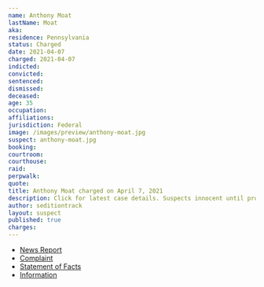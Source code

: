 ```yaml
---
name: Anthony Moat
lastName: Moat
aka:
residence: Pennsylvania
status: Charged
date: 2021-04-07
charged: 2021-04-07
indicted:
convicted: 
sentenced:
dismissed: 
deceased:
age: 35
occupation:
affiliations:
jurisdiction: Federal
image: /images/preview/anthony-moat.jpg
suspect: anthony-moat.jpg
booking:
courtroom:
courthouse:
raid:
perpwalk:
quote:
title: Anthony Moat charged on April 7, 2021
description: Click for latest case details. Suspects innocent until proven guilty.
author: seditiontrack
layout: suspect
published: true
charges:
---
```

- [News Report](https://lawandcrime.com/u-s-capitol-siege/prosecutors-file-charges-against-man-who-called-the-fbi-to-say-he-was-there-on-jan-6/)
- [Complaint](https://www.justice.gov/usao-dc/case-multi-defendant/file/1385896/download)
- [Statement of Facts](https://www.justice.gov/usao-dc/case-multi-defendant/file/1385901/download)
- [Information](https://www.justice.gov/usao-dc/case-multi-defendant/file/1410821/download)
